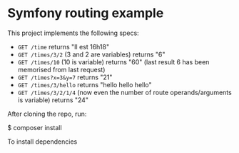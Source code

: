 Symfony routing example
=======================

This project implements the following specs:
* `GET /time` returns "Il est 16h18"
* `GET /times/3/2` (3 and 2 are variables) returns "6"
* `GET /times/10` (10 is variable) returns "60" (last result 6 has been memorised from last request)
* `GET /times?x=3&y=7` returns "21"
* `GET /times/3/hello` returns "hello hello hello"
* `GET /times/3/2/1/4` (now even the number of route operands/arguments is variable) returns "24"

After cloning the repo, run:

$ composer install

To install dependencies
